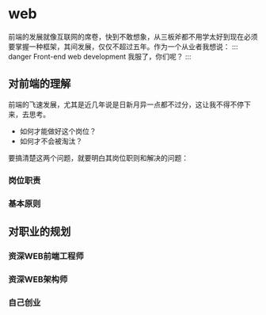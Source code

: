 
# web

前端的发展就像互联网的席卷，快到不敢想象，从三板斧都不用学太好到现在必须要掌握一种框架，其间发展，仅仅不超过五年。作为一个从业者我想说： 
::: danger Front-end web development
我服了，你们呢？
:::

## 对前端的理解

前端的飞速发展，尤其是近几年说是日新月异一点都不过分，这让我不得不停下来，去思考。
- 如何才能做好这个岗位？
- 如何才不会被淘汰？

要搞清楚这两个问题，就要明白其岗位职则和解决的问题：

### 岗位职责

### 基本原则

## 对职业的规划
### 资深WEB前端工程师
### 资深WEB架构师
### 自己创业
